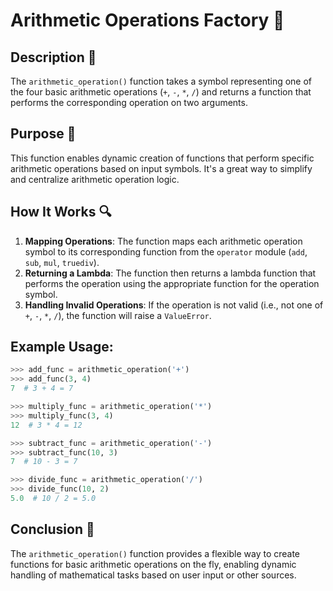 # Arithmetic Operations Factory 🎯

## Description 📝

The `arithmetic_operation()` function takes a symbol representing one of the four basic arithmetic operations (`+`, `-`, `*`, `/`) and returns a function that performs the corresponding operation on two arguments.

## Purpose 🎯

This function enables dynamic creation of functions that perform specific arithmetic operations based on input symbols. It's a great way to simplify and centralize arithmetic operation logic.

## How It Works 🔍

1. **Mapping Operations**: The function maps each arithmetic operation symbol to its corresponding function from the `operator` module (`add`, `sub`, `mul`, `truediv`).
2. **Returning a Lambda**: The function then returns a lambda function that performs the operation using the appropriate function for the operation symbol.
3. **Handling Invalid Operations**: If the operation is not valid (i.e., not one of `+`, `-`, `*`, `/`), the function will raise a `ValueError`.

## Example Usage:

```python
>>> add_func = arithmetic_operation('+')
>>> add_func(3, 4)
7  # 3 + 4 = 7

>>> multiply_func = arithmetic_operation('*')
>>> multiply_func(3, 4)
12  # 3 * 4 = 12

>>> subtract_func = arithmetic_operation('-')
>>> subtract_func(10, 3)
7  # 10 - 3 = 7

>>> divide_func = arithmetic_operation('/')
>>> divide_func(10, 2)
5.0  # 10 / 2 = 5.0
```

## Conclusion 🚀

The `arithmetic_operation()` function provides a flexible way to create functions for basic arithmetic operations on the fly, enabling dynamic handling of mathematical tasks based on user input or other sources.
